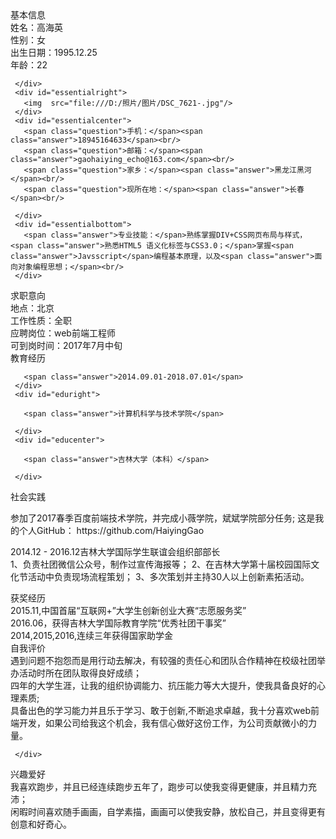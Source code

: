 <!DOCTYPE html>
<html>
<head>
  <meta charset="utf-8">
  <meta name="viewport" content="width=device-width, initial-scale=1">
  <title>Made with Thimble</title>
  <link rel="stylesheet" href="jianli.css">
</head>
<body>

 <div id="allpage">
  
   <div id="essentialinform">
     <div class="essentialhead">
       <span class="allhead">基本信息</span>
     </div>
     <div id="essentialleft">
       <span class="question">姓名：</span><span class="answer">高海英</span><br/>
       <span class="question">性别：</span><span class="answer">女</span><br/>
       <span class="question">出生日期：</span><span class="answer">1995.12.25</span><br/>
       <span class="question">年龄：</span><span class="answer">22</span><br/>
       
     </div>
     <div id="essentialright">
       <img  src="file:///D:/照片/图片/DSC_7621-.jpg"/>
     </div>
     <div id="essentialcenter">
       <span class="question">手机：</span><span class="answer">18945164633</span><br/>
       <span class="question">邮箱：</span><span class="answer">gaohaiying_echo@163.com</span><br/>
       <span class="question">家乡：</span><span class="answer">黑龙江黑河</span><br/>
       <span class="question">现所在地：</span><span class="answer">长春</span><br/>

     </div>
     <div id="essentialbottom">
       <span class="answer">专业技能：</span>熟练掌握DIV+CSS网页布局与样式，<span class="answer">熟悉HTML5 语义化标签与CSS3.0；</span>掌握<span class="answer">Javsscript</span>编程基本原理，以及<span class="answer">面向对象编程思想；</span><br/>
     </div>
   </div>
   <div id="jobobjective">
     <div class="essentialhead">
       <span class="allhead">求职意向</span>
     </div>
     <div id="jobleft">
       <span class="question">地点：</span>北京<br/>
       <span class="question">工作性质：</span>全职<br/>
     </div>
     <div id="jobright">
       <span class="question">应聘岗位：</span>web前端工程师<br/>
       <span class="question">可到岗时间：</span>2017年7月中旬
     </div>
   </div>
   <div id="education">
     <div class="essentialhead">
       <span class="allhead">教育经历</span>
     </div>
     <div id="eduleft">
       
       <span class="answer">2014.09.01-2018.07.01</span>
     </div>
     <div id="eduright">
       
       <span class="answer">计算机科学与技术学院</span>

     </div>
     <div id="educenter">
     
       <span class="answer">吉林大学（本科）</span>

     </div>
   </div>
   <div id="socialexperience">
     <div class="essentialhead">
       <span class="allhead">社会实践</span>
     </div>
     <div class="ppp">
       <p>
         参加了2017春季百度前端技术学院，并完成小薇学院，斌斌学院部分任务;		
         这是我的个人GitHub：			
         <span class="answer"> https://github.com/HaiyingGao</span>
       </p>
       <p>
         2014.12 - 2016.12吉林大学国际学生联谊会组织部部长<br/>
         1、负责社团微信公众号，制作过宣传海报等；
         2、在吉林大学第十届校园国际文化节活动中负责<span class="answer">现场流程策划；</span>
         3、多次策划并主持<span class="answer">30人</span>以上<span class="answer">创新素拓</span>活动。
       </p>
     </div>
   </div>
   <div id="honor">
     <div class="essentialhead">
       <span class="allhead">获奖经历</span>
     </div>
     <div class="ppp">
       2015.11,中国首届“互联网+”大学生创新创业大赛“志愿服务奖”<br/>
       2016.06，获得吉林大学国际教育学院“优秀社团干事奖”<br/>
       2014,2015,2016,连续三年获得国家助学金
     </div>
   </div>
   <div id="self-assessment">
     <div class="essentialhead">
       <span class="allhead">自我评价</span>
     </div>
     <div class="ppp">			
       遇到问题不抱怨而是用行动去解决，有较强的<span class="answer">责任心和团队合作精神</span>在校级社团举办活动时所在团队取得良好成绩；<br/>四年的大学生涯，让我的组织协调能力、抗压能力等大大提升，使我具备良好的心理素质;<br/>具备出色的学习能力并且<span class="answer">乐于学习、敢于创新</span>,不断追求卓越，我十分<span class="answer">喜欢web前端开发</span>，如果公司给我这个机会，我有信心做好这份工作，<span class="answer">为公司贡献微小的力量</span>。<br/>
       
     
     </div>
   </div>
   <div id="hobbies">
     <div class="essentialhead">
       <span class="allhead">兴趣爱好</span>
     </div>
     <div class="ppp">
       我喜欢跑步，并且已经连续<span class="answer">跑步五年</span>了，跑步可以使我变得更健康，并且精力充沛；<br/>闲暇时间喜欢随手画画，自学素描，画画可以使我安静，放松自己，并且变得更有创意和好奇心。
     </div>
   </div>
 </div>
  
</body>
</html>
